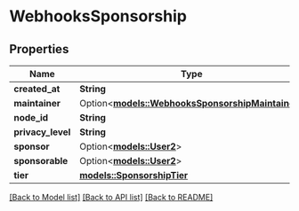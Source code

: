 # WebhooksSponsorship

## Properties

Name | Type | Description | Notes
------------ | ------------- | ------------- | -------------
**created_at** | **String** |  | 
**maintainer** | Option<[**models::WebhooksSponsorshipMaintainer**](webhooks_sponsorship_maintainer.md)> |  | [optional]
**node_id** | **String** |  | 
**privacy_level** | **String** |  | 
**sponsor** | Option<[**models::User2**](User_2.md)> |  | 
**sponsorable** | Option<[**models::User2**](User_2.md)> |  | 
**tier** | [**models::SponsorshipTier**](Sponsorship_Tier.md) |  | 

[[Back to Model list]](../README.md#documentation-for-models) [[Back to API list]](../README.md#documentation-for-api-endpoints) [[Back to README]](../README.md)


